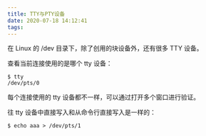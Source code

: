 ```yaml
---
title: TTY与PTY设备
date: 2020-07-18 14:12:41
tags:
---
```


在 Linux 的 /dev 目录下，除了创用的块设备外，还有很多 TTY 设备。

查看当前连接使用的是哪个 tty 设备：

```
$ tty
/dev/pts/0
```

每个连接使用的 tty 设备都不一样，可以通过打开多个窗口进行验证。

往 tty 设备中直接写入和从命令行直接写入是一样的：

```
$ echo aaa > /dev/pts/1
```

